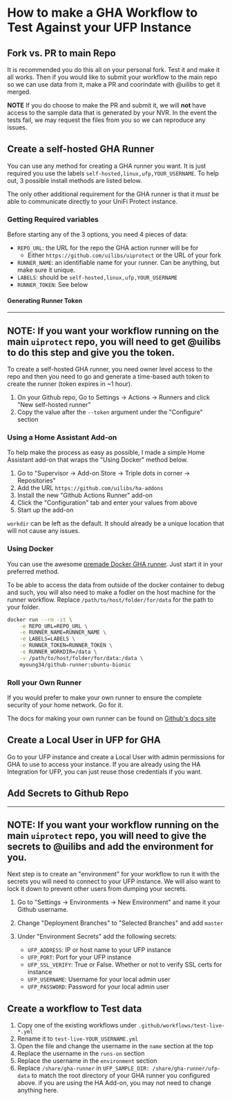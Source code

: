 # How to make a GHA Workflow to Test Against your UFP Instance

## Fork vs. PR to main Repo

It is recommended you do this all on your personal fork. Test it and make it all works. Then if you would like to submit your workflow to the main repo so we can use data from it, make a PR and coorindate with @uilibs to get it merged.

**NOTE** If you do choose to make the PR and submit it, we will **not** have access to the sample data that is generated by your NVR. In the event the tests fail, we may request the files from you so we can reproduce any issues.

## Create a self-hosted GHA Runner

You can use any method for creating a GHA runner you want. It is just required you use the labels `self-hosted,linux,ufp,YOUR_USERNAME`. To help out, 3 possible install methods are listed below.

The only other additional requirement for the GHA runner is that it _must_ be able to communicate directly to your UniFi Protect instance.

### Getting Required variables

Before starting any of the 3 options, you need 4 pieces of data:

- `REPO_URL`: the URL for the repo the GHA action runner will be for
  - Either `https://github.com/uilibs/uiprotect` or the URL of your fork
- `RUNNER_NAME`: an identifiable name for your runner. Can be anything, but make sure it unique.
- `LABELS`: should be `self-hosted,linux,ufp,YOUR_USERNAME`
- `RUNNER_TOKEN`: See below

#### Generating Runner Token

---

## **NOTE**: If you want your workflow running on the main `uiprotect` repo, you will need to get @uilibs to do this step and give you the token.

To create a self-hosted GHA runner, you need owner level access to the repo and then you need to go and generate a time-based auth token to create the runner (token expires in ~1 hour).

1. On your Github repo, Go to Settings -> Actions -> Runners and click "New self-hosted runner"
2. Copy the value after the `--token` argument under the "Configure" section

### Using a Home Assistant Add-on

To help make the process as easy as possible, I made a simple Home Assistant add-on that wraps the "Using Docker" method below.

1. Go to "Supervisor -> Add-on Store -> Triple dots in corner -> Repositories"
2. Add the URL `https://github.com/uilibs/ha-addons`
3. Install the new "Github Actions Runner" add-on
4. Click the "Configuration" tab and enter your values from above
5. Start up the add-on

`workdir` can be left as the default. It should already be a unique location that will not cause any issues.

### Using Docker

You can use the awesome [premade Docker GHA runner](https://github.com/myoung34/docker-github-actions-runner). Just start it in your preferred method.

To be able to access the data from outside of the docker container to debug and such, you will also need to make a fodler on the host machine for the runner workflow. Replace `/path/to/host/folder/for/data` for the path to your folder.

```bash
docker run --rm -it \
    -e REPO_URL=REPO_URL \
    -e RUNNER_NAME=RUNNER_NAME \
    -e LABELS=LABELS \
    -e RUNNER_TOKEN=RUNNER_TOKEN \
    -e RUNNER_WORKDIR=/data \
    -v /path/to/host/folder/for/data:/data \
    myoung34/github-runner:ubuntu-bionic
```

### Roll your Own Runner

If you would prefer to make your own runner to ensure the complete security of your home network. Go for it.

The docs for making your own runner can be found on [Github's docs site](https://docs.github.com/en/actions/hosting-your-own-runners/adding-self-hosted-runners)

## Create a Local User in UFP for GHA

Go to your UFP instance and create a Local User with admin permissions for GHA to use to access your instance. If you are already using the HA Integration for UFP, you can just reuse those credentials if you want.

## Add Secrets to Github Repo

---

## **NOTE**: If you want your workflow running on the main `uiprotect` repo, you will need to give the secrets to @uilibs and add the environment for you.

Next step is to create an "environment" for your workflow to run it with the secrets you will need to connect to your UFP instance. We will also want to lock it down to prevent other users from dumping your secrets.

1. Go to "Settings -> Environments -> New Environment" and name it your Github username.
2. Change "Deployment Branches" to "Selected Branches" and add `master`
3. Under "Environment Secrets" add the following secrets:

   - `UFP_ADDRESS`: IP or host name to your UFP instance
   - `UFP_PORT`: Port for your UFP instance
   - `UFP_SSL_VERIFY`: True or False. Whether or not to verify SSL certs for instance
   - `UFP_USERNAME`: Username for your local admin user
   - `UFP_PASSWORD`: Password for your local admin user

## Create a workflow to Test data

1. Copy one of the existing workflows under `.github/workflows/test-live-*.yml`
2. Rename it to `test-live-YOUR_USERNAME.yml`
3. Open the file and change the username in the `name` section at the top
4. Replace the username in the `runs-on` section
5. Replace the username in the `environment` section
6. Replace `/share/gha-runner` in `UFP_SAMPLE_DIR: /share/gha-runner/ufp-data` to match the root directory of your GHA runner you configured above. if you are using the HA Add-on, you may not need to change anything here.
